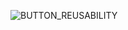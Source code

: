 ![BUTTON_REUSABILITY](https://github.com/user-attachments/assets/4ea72903-2e6e-414a-99c7-00ebf19df33f)
